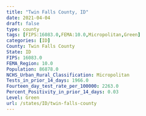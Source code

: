 ```yaml
---
title: "Twin Falls County, ID"
date: 2021-04-04
draft: false
type: county
tags: [FIPS:16083.0,FEMA:10.0,Micropolitan,Green]
categories: [ID]
County: Twin Falls County
State: ID
FIPS: 16083.0
FEMA_Region: 10.0
Population: 86878.0
NCHS_Urban_Rural_Classification: Micropolitan
Tests_in_prior_14_days: 1966.0
Fourteen_day_test_rate_per_100000: 2263.0
Percent_Positivity_in_prior_14_days: 0.03
Level: Green
url: /states/ID/twin-falls-county
---
```



